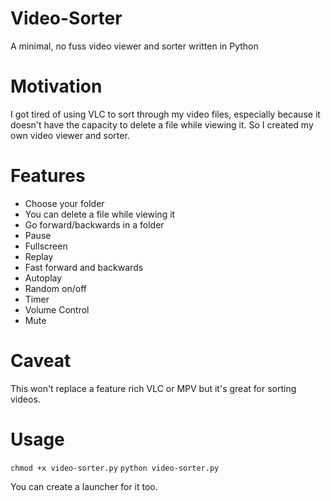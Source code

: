 # Video-Sorter

A minimal, no fuss video viewer and sorter written in Python

# Motivation

I got tired of using VLC to sort through my video files, especially because it doesn't have the capacity to delete a file while viewing it. So I created my own video viewer and sorter.

# Features

- Choose your folder
- You can delete a file while viewing it
- Go forward/backwards in a folder
- Pause
- Fullscreen
- Replay
- Fast forward and backwards
- Autoplay
- Random on/off
- Timer
- Volume Control
- Mute

# Caveat

This won't replace a feature rich VLC or MPV but it's great for sorting videos.

# Usage

`chmod +x video-sorter.py`
`python video-sorter.py`

You can create a launcher for it too. 
